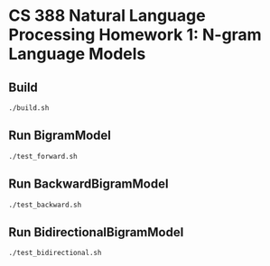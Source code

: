 # CS 388 Natural Language Processing Homework 1: N-gram Language Models

## Build
	./build.sh

## Run BigramModel
	./test_forward.sh

## Run BackwardBigramModel
	./test_backward.sh

## Run BidirectionalBigramModel
	./test_bidirectional.sh


